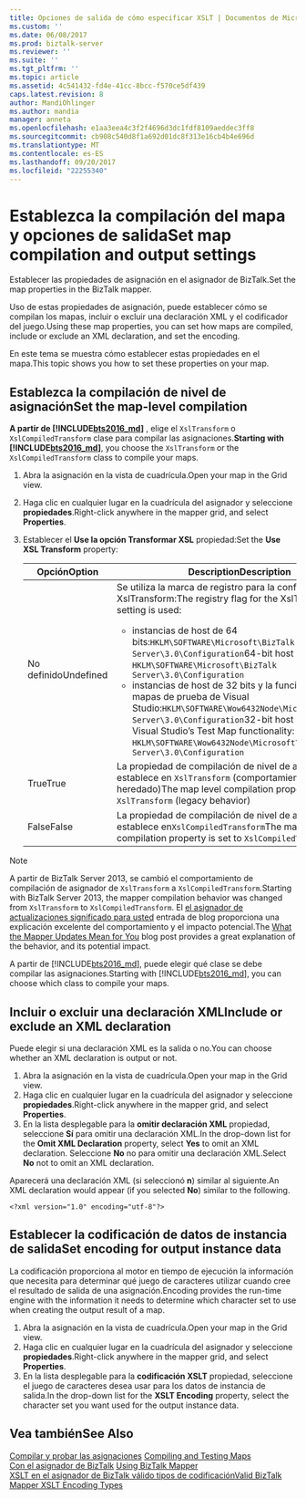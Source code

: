 ```yaml
---
title: Opciones de salida de cómo especificar XSLT | Documentos de Microsoft
ms.custom: ''
ms.date: 06/08/2017
ms.prod: biztalk-server
ms.reviewer: ''
ms.suite: ''
ms.tgt_pltfrm: ''
ms.topic: article
ms.assetid: 4c541432-fd4e-41cc-8bcc-f570ce5df439
caps.latest.revision: 8
author: MandiOhlinger
ms.author: mandia
manager: anneta
ms.openlocfilehash: e1aa3eea4c3f2f4696d3dc1fdf8109aeddec3ff8
ms.sourcegitcommit: cb908c540d8f1a692d01dc8f313e16cb4b4e696d
ms.translationtype: MT
ms.contentlocale: es-ES
ms.lasthandoff: 09/20/2017
ms.locfileid: "22255340"
---
```

# <a name="set-map-compilation-and-output-settings"></a><span data-ttu-id="ec657-102">Establezca la compilación del mapa y opciones de salida</span><span class="sxs-lookup"><span data-stu-id="ec657-102">Set map compilation and output settings</span></span>
<span data-ttu-id="ec657-103">Establecer las propiedades de asignación en el asignador de BizTalk.</span><span class="sxs-lookup"><span data-stu-id="ec657-103">Set the map properties in the BizTalk mapper.</span></span> 

<span data-ttu-id="ec657-104">Uso de estas propiedades de asignación, puede establecer cómo se compilan los mapas, incluir o excluir una declaración XML y el codificador del juego.</span><span class="sxs-lookup"><span data-stu-id="ec657-104">Using these map properties, you can set how maps are compiled, include or exclude an XML declaration, and set the encoding.</span></span> 

<span data-ttu-id="ec657-105">En este tema se muestra cómo establecer estas propiedades en el mapa.</span><span class="sxs-lookup"><span data-stu-id="ec657-105">This topic shows you how to set these properties on your map.</span></span>

## <a name="set-the-map-level-compilation"></a><span data-ttu-id="ec657-106">Establezca la compilación de nivel de asignación</span><span class="sxs-lookup"><span data-stu-id="ec657-106">Set the map-level compilation</span></span>

<span data-ttu-id="ec657-107">**A partir de [!INCLUDE[bts2016_md](../includes/bts2016-md.md)]** , elige el `XslTransform` o `XslCompiledTransform` clase para compilar las asignaciones.</span><span class="sxs-lookup"><span data-stu-id="ec657-107">**Starting with [!INCLUDE[bts2016_md](../includes/bts2016-md.md)]**, you choose the `XslTransform` or the `XslCompiledTransform` class to compile your maps.</span></span> 

1. <span data-ttu-id="ec657-108">Abra la asignación en la vista de cuadrícula.</span><span class="sxs-lookup"><span data-stu-id="ec657-108">Open your map in the Grid view.</span></span>
2. <span data-ttu-id="ec657-109">Haga clic en cualquier lugar en la cuadrícula del asignador y seleccione **propiedades**.</span><span class="sxs-lookup"><span data-stu-id="ec657-109">Right-click anywhere in the mapper grid, and select **Properties**.</span></span>  
3. <span data-ttu-id="ec657-110">Establecer el **Use la opción Transformar XSL** propiedad:</span><span class="sxs-lookup"><span data-stu-id="ec657-110">Set the **Use XSL Transform** property:</span></span> 

    | <span data-ttu-id="ec657-111">Opción</span><span class="sxs-lookup"><span data-stu-id="ec657-111">Option</span></span> | <span data-ttu-id="ec657-112">Description</span><span class="sxs-lookup"><span data-stu-id="ec657-112">Description</span></span> |
    | --- | --- |
    | <span data-ttu-id="ec657-113">No definido</span><span class="sxs-lookup"><span data-stu-id="ec657-113">Undefined</span></span> | <span data-ttu-id="ec657-114">Se utiliza la marca de registro para la configuración de XslTransform:</span><span class="sxs-lookup"><span data-stu-id="ec657-114">The registry flag for the XslTransform setting is used:</span></span> <ul><li><span data-ttu-id="ec657-115">instancias de host de 64 bits:`HKLM\SOFTWARE\Microsoft\BizTalk Server\3.0\Configuration`</span><span class="sxs-lookup"><span data-stu-id="ec657-115">64-bit host instances: `HKLM\SOFTWARE\Microsoft\BizTalk Server\3.0\Configuration`</span></span></li><li><span data-ttu-id="ec657-116">instancias de host de 32 bits y la funcionalidad de mapas de prueba de Visual Studio:`HKLM\SOFTWARE\Wow6432Node\Microsoft\BizTalk Server\3.0\Configuration`</span><span class="sxs-lookup"><span data-stu-id="ec657-116">32-bit host instances, and Visual Studio’s Test Map functionality: `HKLM\SOFTWARE\Wow6432Node\Microsoft\BizTalk Server\3.0\Configuration`</span></span></li></ul> | 
    | <span data-ttu-id="ec657-117">True</span><span class="sxs-lookup"><span data-stu-id="ec657-117">True</span></span> | <span data-ttu-id="ec657-118">La propiedad de compilación de nivel de asignación se establece en `XslTransform` (comportamiento heredado)</span><span class="sxs-lookup"><span data-stu-id="ec657-118">The map level compilation property is set to `XslTransform` (legacy behavior)</span></span> | 
    | <span data-ttu-id="ec657-119">False</span><span class="sxs-lookup"><span data-stu-id="ec657-119">False</span></span> | <span data-ttu-id="ec657-120">La propiedad de compilación de nivel de asignación se establece en`XslCompiledTransform`</span><span class="sxs-lookup"><span data-stu-id="ec657-120">The map level compilation property is set to `XslCompiledTransform`</span></span> | 

> [!NOTE] 
> <span data-ttu-id="ec657-121">A partir de BizTalk Server 2013, se cambió el comportamiento de compilación de asignador de `XslTransform` a `XslCompiledTransform`.</span><span class="sxs-lookup"><span data-stu-id="ec657-121">Starting with BizTalk Server 2013, the mapper compilation behavior was changed from `XslTransform` to `XslCompiledTransform`.</span></span> <span data-ttu-id="ec657-122">El [el asignador de actualizaciones significado para usted](http://www.quicklearn.com/blog/2013/05/24/what-the-biztalk-server-2013-mapper-updates-mean-for-you/) entrada de blog proporciona una explicación excelente del comportamiento y el impacto potencial.</span><span class="sxs-lookup"><span data-stu-id="ec657-122">The [What the Mapper Updates Mean for You](http://www.quicklearn.com/blog/2013/05/24/what-the-biztalk-server-2013-mapper-updates-mean-for-you/) blog post provides a great explanation of the behavior, and its potential impact.</span></span> 
> 
> <span data-ttu-id="ec657-123">A partir de [!INCLUDE[bts2016_md](../includes/bts2016-md.md)], puede elegir qué clase se debe compilar las asignaciones.</span><span class="sxs-lookup"><span data-stu-id="ec657-123">Starting with [!INCLUDE[bts2016_md](../includes/bts2016-md.md)], you can choose which class to compile your maps.</span></span> 
  
## <a name="include-or-exclude-an-xml-declaration"></a><span data-ttu-id="ec657-124">Incluir o excluir una declaración XML</span><span class="sxs-lookup"><span data-stu-id="ec657-124">Include or exclude an XML declaration</span></span>  
<span data-ttu-id="ec657-125">Puede elegir si una declaración XML es la salida o no.</span><span class="sxs-lookup"><span data-stu-id="ec657-125">You can choose whether an XML declaration is output or not.</span></span> 

1. <span data-ttu-id="ec657-126">Abra la asignación en la vista de cuadrícula.</span><span class="sxs-lookup"><span data-stu-id="ec657-126">Open your map in the Grid view.</span></span>
2. <span data-ttu-id="ec657-127">Haga clic en cualquier lugar en la cuadrícula del asignador y seleccione **propiedades**.</span><span class="sxs-lookup"><span data-stu-id="ec657-127">Right-click anywhere in the mapper grid, and select **Properties**.</span></span>  
3. <span data-ttu-id="ec657-128">En la lista desplegable para la **omitir declaración XML** propiedad, seleccione **Sí** para omitir una declaración XML.</span><span class="sxs-lookup"><span data-stu-id="ec657-128">In the drop-down list for the **Omit XML Declaration** property, select **Yes** to omit an XML declaration.</span></span> <span data-ttu-id="ec657-129">Seleccione **No** no para omitir una declaración XML.</span><span class="sxs-lookup"><span data-stu-id="ec657-129">Select **No** not to omit an XML declaration.</span></span>  

<span data-ttu-id="ec657-130">Aparecerá una declaración XML (si seleccionó **n**) similar al siguiente.</span><span class="sxs-lookup"><span data-stu-id="ec657-130">An XML declaration would appear (if you selected **No**) similar to the following.</span></span>  
  
```  
<?xml version="1.0" encoding="utf-8"?>  
```  
  
## <a name="set-encoding-for-output-instance-data"></a><span data-ttu-id="ec657-131">Establecer la codificación de datos de instancia de salida</span><span class="sxs-lookup"><span data-stu-id="ec657-131">Set encoding for output instance data</span></span>  
<span data-ttu-id="ec657-132">La codificación proporciona al motor en tiempo de ejecución la información que necesita para determinar qué juego de caracteres utilizar cuando cree el resultado de salida de una asignación.</span><span class="sxs-lookup"><span data-stu-id="ec657-132">Encoding provides the run-time engine with the information it needs to determine which character set to use when creating the output result of a map.</span></span>  
   
1. <span data-ttu-id="ec657-133">Abra la asignación en la vista de cuadrícula.</span><span class="sxs-lookup"><span data-stu-id="ec657-133">Open your map in the Grid view.</span></span>
2. <span data-ttu-id="ec657-134">Haga clic en cualquier lugar en la cuadrícula del asignador y seleccione **propiedades**.</span><span class="sxs-lookup"><span data-stu-id="ec657-134">Right-click anywhere in the mapper grid, and select **Properties**.</span></span>    
3.  <span data-ttu-id="ec657-135">En la lista desplegable para la **codificación XSLT** propiedad, seleccione el juego de caracteres desea usar para los datos de instancia de salida.</span><span class="sxs-lookup"><span data-stu-id="ec657-135">In the drop-down list for the **XSLT Encoding** property, select the character set you want used for the output instance data.</span></span>  
  
## <a name="see-also"></a><span data-ttu-id="ec657-136">Vea también</span><span class="sxs-lookup"><span data-stu-id="ec657-136">See Also</span></span>  
 <span data-ttu-id="ec657-137">[Compilar y probar las asignaciones](../core/compiling-and-testing-maps.md) </span><span class="sxs-lookup"><span data-stu-id="ec657-137">[Compiling and Testing Maps](../core/compiling-and-testing-maps.md) </span></span>  
 <span data-ttu-id="ec657-138">[Con el asignador de BizTalk](../core/using-biztalk-mapper.md) </span><span class="sxs-lookup"><span data-stu-id="ec657-138">[Using BizTalk Mapper](../core/using-biztalk-mapper.md) </span></span>  
 [<span data-ttu-id="ec657-139">XSLT en el asignador de BizTalk válido tipos de codificación</span><span class="sxs-lookup"><span data-stu-id="ec657-139">Valid BizTalk Mapper XSLT Encoding Types</span></span>](../core/valid-biztalk-mapper-xslt-encoding-types.md)